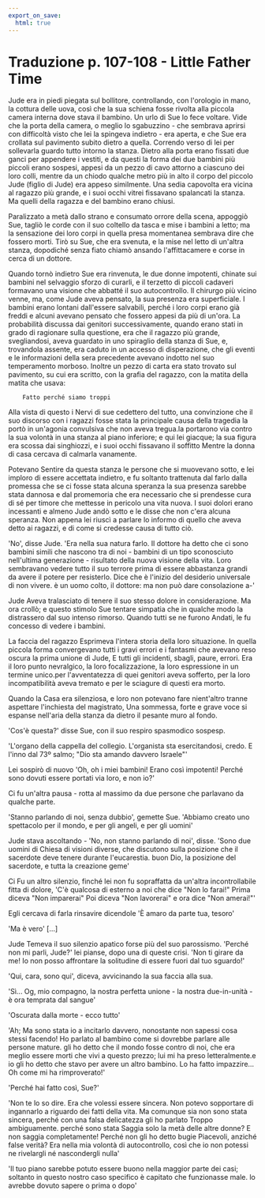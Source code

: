 ```yaml
---
export_on_save:
  html: true
---
```


# Traduzione p. 107-108 - Little Father Time

Jude era in piedi piegata sul bollitore, controllando, con l'orologio in mano, la cottura delle uova, così che la sua schiena fosse rivolta alla piccola camera interna dove stava il bambino. Un urlo di Sue lo fece voltare. Vide che la porta della camera, o meglio lo sgabuzzino - che sembrava aprirsi con difficoltà visto che lei la spingeva indietro - era aperta, e che Sue era crollata sul pavimento subito dietro a quella. Correndo verso di lei per sollevarla guardo tutto intorno la stanza. Dietro alla porta erano fissati due ganci per appendere i vestiti, e da questi la forma dei due bambini più piccoli erano sospesi, appesi da un pezzo di cavo attorno a ciascuno dei loro colli, mentre da un chiodo qualche metro più in alto il corpo del piccolo Jude (figlio di Jude) era appeso similmente. Una sedia capovolta era vicina al ragazzo più grande, e i suoi occhi vitrei fissavano spalancati la stanza. Ma quelli della ragazza e del bambino erano chiusi.

Paralizzato a metà dallo strano e consumato orrore della scena, appoggiò Sue, tagliò le corde con il suo coltello da tasca e mise i bambini a letto; ma la sensazione dei loro corpi in quella presa momentanea sembrava dire che fossero morti. Tirò su Sue, che era svenuta, e la mise nel letto di un'altra stanza, dopodiché senza fiato chiamò ansando l'affittacamere e corse in cerca di un dottore.

Quando tornò indietro Sue era rinvenuta, le due donne impotenti, chinate sui bambini nel selvaggio sforzo di curarli, e il terzetto di piccoli cadaveri formavano una visione che abbatté il suo autocontrollo. Il chirurgo più vicino venne, ma, come Jude aveva pensato, la sua presenza era superficiale. I bambini erano lontani dall'essere salvabili, perché i loro corpi erano già freddi e alcuni avevano pensato che fossero appesi da più di un'ora. La probabilità discussa dai genitori successivamente, quando erano stati in grado di ragionare sulla questione, era che il ragazzo più grande, svegliandosi, aveva guardato in uno spiraglio della stanza di Sue, e, trovandola assente, era caduto in un accesso di disperazione, che gli eventi e le informazioni della sera precedente avevano indotto nel suo temperamento morboso. Inoltre un pezzo di carta era stato trovato sul pavimento, su cui era scritto, con la grafia del ragazzo, con la matita della matita che usava:

        Fatto perché siamo troppi

Alla vista di questo i Nervi di sue cedettero del tutto, una convinzione che il suo discorso con i ragazzi fosse stata la principale causa della tragedia la portò in un'agonia convulsiva che non aveva tregua.la portarono via contro la sua volontà in una stanza al piano inferiore; e qui lei giacque; la sua figura era scossa dai singhiozzi, e i suoi occhi fissavano il soffitto Mentre la donna di casa cercava di calmarla vanamente.

Potevano Sentire da questa stanza le persone che si muovevano sotto, e lei imploro di essere accettata indietro, e fu soltanto trattenuta dal farlo dalla promessa che se ci fosse stata alcuna speranza la sua presenza sarebbe stata dannosa e  dal promemoria che era necessario che si prendesse cura di sé per timore che mettesse in pericolo una vita nuova. I suoi dolori erano incessanti e almeno Jude andò sotto e le disse che non c'era alcuna speranza. Non appena lei riuscì a parlare lo informo di quello che aveva detto ai ragazzi, e di come si credesse causa di tutto ciò.

'No', disse Jude. 'Era nella sua natura farlo. Il dottore ha detto che ci sono bambini simili che nascono tra di noi - bambini di un tipo sconosciuto nell'ultima generazione - risultato della nuova visione della vita. Loro sembravano vedere tutto il suo terrore prima di essere abbastanza grandi da avere il potere per resisterlo. Dice che è l'inizio del desiderio universale di non vivere. è un uomo colto, il dottore: ma non può dare consolazione a-'

Jude Aveva tralasciato di tenere il suo stesso dolore in considerazione. Ma ora crollò; e questo stimolo Sue tentare simpatia che in qualche modo la distrassero dal suo intenso rimorso. Quando tutti se ne furono Andati, le fu concesso di vedere i bambini.

La faccia del ragazzo Esprimeva l'intera storia della loro situazione. In quella piccola forma convergevano tutti i gravi errori e i fantasmi che avevano reso oscura la prima unione di Jude, E tutti gli incidenti, sbagli, paure, errori. Era il loro punto nevralgico, la loro focalizzazione, la loro espressione in un termine unico.per l'avventatezza di quei genitori aveva sofferto, per la loro incompatibilità aveva tremato e per le sciagure di questi era morto.

Quando la Casa era silenziosa, e loro non potevano fare nient'altro tranne aspettare l'inchiesta del magistrato, Una sommessa, forte e grave voce si espanse nell'aria della stanza da dietro il pesante muro al fondo.

'Cos'è questa?' disse Sue, con il suo respiro spasmodico sospesp.

'L'organo della cappella del collegio. L'organista sta esercitandosi, credo. E l'inno dal 73º salmo; "Dio sta amando davvero Israele"'

Lei sospirò di nuovo 'Oh, oh i miei bambini! Erano così impotenti! Perché sono dovuti essere portati via loro, e non io?'

Ci fu un'altra pausa - rotta al massimo da due persone che parlavano da qualche parte.

'Stanno parlando di noi, senza dubbio', gemette Sue. 'Abbiamo creato uno spettacolo per il mondo, e per gli angeli, e per gli uomini'

Jude stava ascoltando - 'No, non stanno parlando di noi', disse. 'Sono due uomini di Chiesa di visioni diverse, che discutono sulla posizione che il sacerdote deve tenere durante l'eucarestia. buon Dio, la posizione del sacerdote, e tutta la creazione geme'

Ci Fu un altro silenzio, finché lei non fu sopraffatta da un'altra incontrollabile fitta di dolore, 'C'è qualcosa di esterno a noi che dice "Non lo farai!" Prima diceva "Non imparerai" Poi diceva "Non lavorerai" e ora dice "Non amerai!"'

Egli cercava di farla rinsavire dicendole 'È amaro da parte tua, tesoro'

'Ma è vero' [...]

Jude Temeva il suo silenzio apatico forse più del suo parossismo. 'Perché non mi parli, Jude?' lei pianse, dopo una di queste crisi. 'Non ti girare da me! Io non posso affrontare la solitudine di essere fuori dal tuo sguardo!'

'Qui, cara, sono qui', diceva, avvicinando la sua faccia alla sua.

'Sì... Og, mio compagno, la nostra perfetta unione - la nostra due-in-unità - è ora temprata dal sangue'

'Oscurata dalla morte - ecco tutto'

'Ah; Ma sono stata io a incitarlo davvero, nonostante non sapessi cosa stessi facendo! Ho parlato al bambino come si dovrebbe parlare alle persone mature. gli ho detto che il mondo fosse contro di noi, che era meglio essere morti che vivi a questo prezzo; lui mi ha preso letteralmente.e io gli ho detto che stavo per avere un altro bambino. Lo ha fatto impazzire… Oh come mi ha rimproverato!'

'Perché hai fatto così, Sue?'

'Non te lo so dire. Era che volessi essere sincera. Non potevo sopportare di ingannarlo a riguardo dei fatti della vita. Ma comunque sia non sono stata sincera, perché con una falsa delicatezza gli ho parlato Troppo ambiguamente. perché sono stata Saggia solo la metà delle altre donne? E non saggia completamente! Perché non gli ho detto bugie Piacevoli, anziché false verità? Era nella mia volontà di autocontrollo, così che io non potessi ne rivelargli né nascondergli nulla'

'Il tuo piano sarebbe potuto essere buono nella maggior parte dei casi; soltanto in questo nostro caso specifico è capitato che funzionasse male. lo avrebbe dovuto sapere o prima o dopo'
